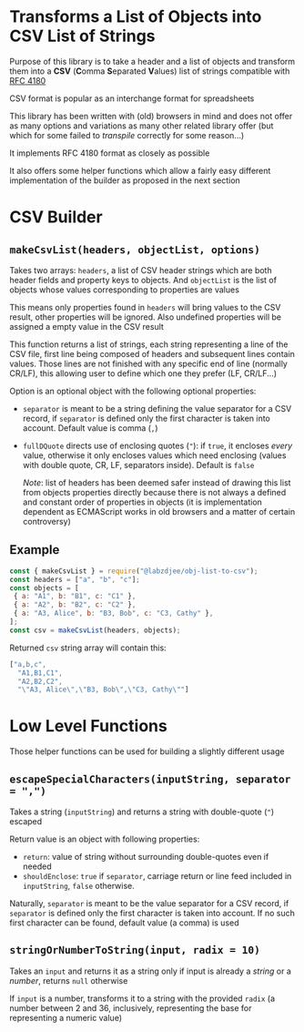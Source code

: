 # Transforms a List of Objects into CSV List of Strings

Purpose of this library is to take a header and a list of objects and transform them into a **CSV** (**C**omma **S**eparated **V**alues) list of strings compatible with [RFC 4180](https://tools.ietf.org/html/rfc4180)

CSV format is popular as an interchange format for spreadsheets

This library has been written with (old) browsers in mind and does not offer as many options  and variations as many other related library offer (but which for some failed to *transpile* correctly for some reason...)

It implements RFC 4180 format as closely as possible

It also offers some helper functions which allow a fairly easy different implementation of the builder as proposed in the next section

# CSV Builder

## `makeCsvList(headers, objectList, options)`

Takes two arrays: `headers`, a list of CSV header strings which are both header fields and property keys to objects. And `objectList` is the list of objects whose values corresponding to properties are values

This means only properties found in `headers` will bring values to the CSV result, other properties will be ignored. Also undefined properties will be assigned a empty value in the CSV result

This function returns a list of strings, each string representing a line of the CSV file, first line being composed of headers and subsequent lines contain values. Those lines are not finished with any specific end of line (normally CR/LF), this allowing user to define which one they prefer (LF, CR/LF...)

Option is an optional object with the following optional properties:

- `separator` is meant to be a string defining  the value separator for a CSV record, if `separator` is defined only the first character is taken into account. Default value is comma (`,`)

- `fullDQuote` directs use of enclosing quotes (`"`): if `true`, it encloses *every* value, otherwise it only encloses values which need enclosing (values with double quote, CR, LF, separators inside). Default is `false`

  *Note*: list of headers has been deemed safer instead of drawing this list from objects properties directly because there is not always a defined and constant order of properties in objects (it is implementation dependent as ECMAScript works in old browsers and a matter of certain controversy)

## Example

```javascript
const { makeCsvList } = require("@labzdjee/obj-list-to-csv");
const headers = ["a", "b", "c"];
const objects = [
 { a: "A1", b: "B1", c: "C1" },
 { a: "A2", b: "B2", c: "C2" },
 { a: "A3, Alice", b: "B3, Bob", c: "C3, Cathy" },
];
const csv = makeCsvList(headers, objects);
```

Returned `csv` string array will contain this:

```javascript
["a,b,c",
  "A1,B1,C1",
  "A2,B2,C2",
  "\"A3, Alice\",\"B3, Bob\",\"C3, Cathy\""]
```

# Low Level Functions

Those helper functions can be used for building a slightly different usage

## `escapeSpecialCharacters(inputString, separator = ",")`

Takes a string (`inputString`) and returns a string with double-quote (`"`) escaped

Return value is an object with following properties:

- `return`: value of string without surrounding double-quotes even if needed
- `shouldEnclose`: `true` if `separator`, carriage return or line feed included in `inputString`, `false` otherwise. 

Naturally, `separator` is meant to be the value separator for a CSV record, if `separator` is defined only the first character is taken into account. If no such first character can be found, default value (a comma) is used

## `stringOrNumberToString(input, radix = 10)`

Takes an `input` and returns it as a string only if input is already a *string* or a *number*, returns `null` otherwise

If `input` is a number, transforms it to a string with the provided `radix` (a number between 2 and 36, inclusively, representing the base for representing a numeric value)

